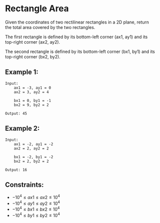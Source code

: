 # Rectangle Area

Given the coordinates of two rectilinear rectangles in a 2D plane, return  
the total area covered by the two rectangles.

The first rectangle is defined by its bottom-left corner (ax1, ay1) and its  
top-right corner (ax2, ay2).

The second rectangle is defined by its bottom-left corner (bx1, by1) and its  
top-right corner (bx2, by2).

 

## Example 1:

    Input: 
        ax1 = -3, ay1 = 0
        ax2 = 3, ay2 = 4

        bx1 = 0, by1 = -1
        bx2 = 9, by2 = 2

    Output: 45

## Example 2:

    Input: 
        ax1 = -2, ay1 = -2
        ax2 = 2, ay2 = 2

        bx1 = -2, by1 = -2
        bx2 = 2, by2 = 2

    Output: 16

 

## Constraints:

* $-10^4 \le ax1 \le ax2 \le 10^4$
* $-10^4 \le ay1 \le ay2 \le 10^4$
* $-10^4 \le bx1 \le bx2 \le 10^4$
* $-10^4 \le by1 \le by2 \le 10^4$

